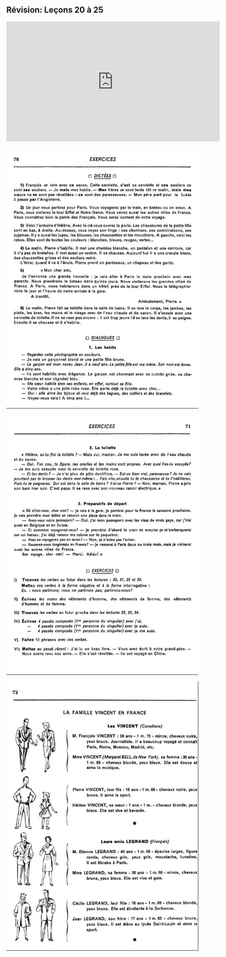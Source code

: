 ## Révision: Leçons 20 à 25

<iframe width="560" height="315" src="https://www.youtube.com/embed/" frameborder="0" allow="accelerometer; autoplay; encrypted-media; gyroscope; picture-in-picture" allowfullscreen></iframe>

![s70](img/d70.JPG)

![s71](img/d71.JPG)

![s72](img/d72.JPG)
